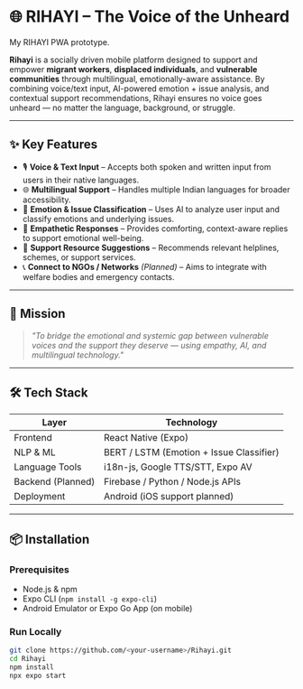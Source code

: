 # 🌐 RIHAYI – The Voice of the Unheard
My RIHAYI PWA prototype.

**Rihayi** is a socially driven mobile platform designed to support and empower **migrant workers**, **displaced individuals**, and **vulnerable communities** through multilingual, emotionally-aware assistance. By combining voice/text input, AI-powered emotion + issue analysis, and contextual support recommendations, Rihayi ensures no voice goes unheard — no matter the language, background, or struggle.

---

## ✨ Key Features

- 🎙️ **Voice & Text Input** – Accepts both spoken and written input from users in their native languages.
- 🌐 **Multilingual Support** – Handles multiple Indian languages for broader accessibility.
- 🧠 **Emotion & Issue Classification** – Uses AI to analyze user input and classify emotions and underlying issues.
- 💬 **Empathetic Responses** – Provides comforting, context-aware replies to support emotional well-being.
- 🧾 **Support Resource Suggestions** – Recommends relevant helplines, schemes, or support services.
- 📞 **Connect to NGOs / Networks** *(Planned)* – Aims to integrate with welfare bodies and emergency contacts.

---

## 🎯 Mission

> _"To bridge the emotional and systemic gap between vulnerable voices and the support they deserve — using empathy, AI, and multilingual technology."_

---

## 🛠️ Tech Stack

| Layer            | Technology                           |
|------------------|--------------------------------------|
| Frontend         | React Native (Expo)                  |
| NLP & ML         | BERT / LSTM (Emotion + Issue Classifier) |
| Language Tools   | i18n-js, Google TTS/STT, Expo AV     |
| Backend (Planned)| Firebase / Python / Node.js APIs     |
| Deployment       | Android (iOS support planned)        |

---

## 📦 Installation

### Prerequisites

- Node.js & npm
- Expo CLI (`npm install -g expo-cli`)
- Android Emulator or Expo Go App (on mobile)

### Run Locally

```bash
git clone https://github.com/<your-username>/Rihayi.git
cd Rihayi
npm install
npx expo start
